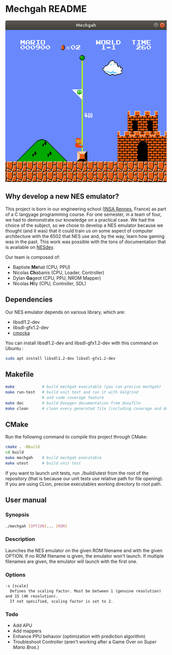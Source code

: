 # Mechgah README

![Screenshot of SMB on Mechgah](https://github.com/dylangageot/mechgah/blob/master/gestion-de-projet/rapport/images/smb_nes.png)

## Why develop a new NES emulator?

This project is born in our engineering school ([INSA Rennes](https://www.insa-rennes.fr/), France) as part of a C langyage programming course. For one semester, in a team of four, we had to demonstrate our knowledge on a practical case. We had the choice of the subject, so we chose to develop a NES emulator because we thought (and it was) that it could train us on some aspect of computer architecture with the 6502 that NES use and, by the way, learn how gaming was in the past. This work was possible with the tons of documentation that is available on [NESdev](https://nesdev.com/).

Our team is composed of:
- Baptiste **Me**hat (CPU, PPU)
- Nicolas **Ch**abanis (CPU, Loader, Controller)
- Dylan **Ga**geot (CPU, PPU, NROM Mapper)
- Nicolas **H**ily (CPU, Controller, SDL)

## Dependencies

Our NES emulator depends on various library, which are:

- libsdl1.2-dev
- libsdl-gfx1.2-dev
- [cmocka](https://cmocka.org/)

You can install libsdl1.2-dev and libsdl-gfx1.2-dev with this command on Ubuntu :
```bash
sudo apt install libsdl1.2-dev libsdl-gfx1.2-dev
```

## Makefile

```bash
make            # build mechgah executable (you can precise mechgah)
make run-test   # build unit test and run it with Valgrind
                # and code coverage feature
make doc        # build Doxygen documentation from doxyfile
make clean      # clean every generated file (including coverage and doc dir)
```

## CMake

Run the following command to compile this project through CMake:
```bash
cmake . -Bbuild
cd build
make mechgah    # build mechgah executable
make utest      # build unit test
```
If you want to launch unit tests, run ./build/utest from the root of the repository (that is because our unit tests use relative path for file opening). If you are using CLion, precise executables working directory to root path.

## User manual

### Synopsis
```bash
./mechgah [OPTION]... [ROM]
```

### Description

Launches the NES emulator on the given ROM filename and with the given OPTION. If no ROM filename is given, the emulator won't launch. If multiple filenames are given, the emulator will launch with the first one.

### Options

    -s [scale]
      Defines the scaling factor. Must be between 1 (genuine resolution) and 15 (4K resolution).
      If not specified, scaling factor is set to 2.

### Todo

- Add APU
- Add mappers
- Enhance PPU behavior (optimization with prediction algorithm)
- Troubleshoot Controller (aren't working after a Game Over on *Super Mario Bros.*)
